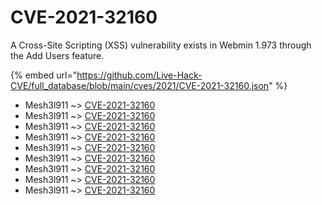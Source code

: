 # CVE-2021-32160

A Cross-Site Scripting (XSS) vulnerability exists in Webmin 1.973 through the Add Users feature.

{% embed url="https://github.com/Live-Hack-CVE/full_database/blob/main/cves/2021/CVE-2021-32160.json" %}


* Mesh3l911 ~> [CVE-2021-32160](https://www.alice-snow.ru/2021/database/cve-2021-32160/cve-2021-32160-mesh3l911)
* Mesh3l911 ~> [CVE-2021-32160](https://www.alice-snow.ru/2021/database/cve-2021-32160/cve-2021-32160-mesh3l911)
* Mesh3l911 ~> [CVE-2021-32160](https://www.alice-snow.ru/2021/database/cve-2021-32160/cve-2021-32160-mesh3l911)
* Mesh3l911 ~> [CVE-2021-32160](https://www.alice-snow.ru/2021/database/cve-2021-32160/cve-2021-32160-mesh3l911)
* Mesh3l911 ~> [CVE-2021-32160](https://www.alice-snow.ru/2021/database/cve-2021-32160/cve-2021-32160-mesh3l911)
* Mesh3l911 ~> [CVE-2021-32160](https://www.alice-snow.ru/2021/database/cve-2021-32160/cve-2021-32160-mesh3l911)
* Mesh3l911 ~> [CVE-2021-32160](https://www.alice-snow.ru/2021/database/cve-2021-32160/cve-2021-32160-mesh3l911)
* Mesh3l911 ~> [CVE-2021-32160](https://www.alice-snow.ru/2021/database/cve-2021-32160/cve-2021-32160-mesh3l911)
* Mesh3l911 ~> [CVE-2021-32160](https://www.alice-snow.ru/2021/database/cve-2021-32160/cve-2021-32160-mesh3l911)